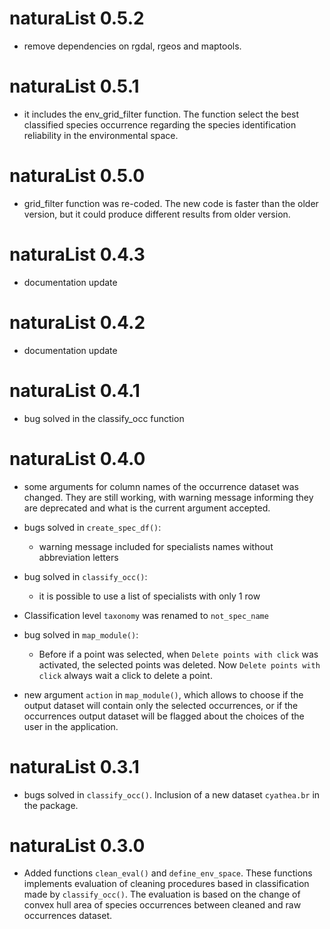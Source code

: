 # naturaList 0.5.2
* remove dependencies on rgdal, rgeos and maptools. 


# naturaList 0.5.1
* it includes the env_grid_filter function. The function select the best classified species occurrence regarding the species identification reliability in the environmental space. 

# naturaList 0.5.0
* grid_filter function was re-coded. The new code is faster than the older version, but it could produce different results from older version. 

# naturaList 0.4.3
* documentation update

# naturaList 0.4.2
* documentation update

# naturaList 0.4.1
* bug solved in the classify_occ function

# naturaList 0.4.0

* some arguments for column names of the occurrence dataset was changed. They are still working, with warning message informing they are deprecated and what is the current argument accepted. 

* bugs solved in `create_spec_df()`:
    * warning message included for specialists names without abbreviation letters
* bug solved in `classify_occ()`:
    * it is possible to use a list of specialists with only 1 row
* Classification level `taxonomy` was renamed to `not_spec_name`    

    
* bug solved in `map_module()`:
    * Before if a point was selected, when `Delete points with click` was activated, the selected points was deleted. Now `Delete points with click` always wait a click to delete a point. 
* new argument `action` in `map_module()`, which allows to choose if the output dataset will contain only the selected occurrences, or if the occurrences output dataset will be flagged about the choices of the user in the application.


# naturaList 0.3.1

* bugs solved in `classify_occ()`. Inclusion of a new dataset `cyathea.br` in the package.

# naturaList 0.3.0

* Added functions `clean_eval()` and `define_env_space`. These functions implements evaluation of cleaning procedures based in classification made by `classify_occ()`. The evaluation is based on the change of convex hull area of species occurrences between cleaned and raw occurrences dataset.
